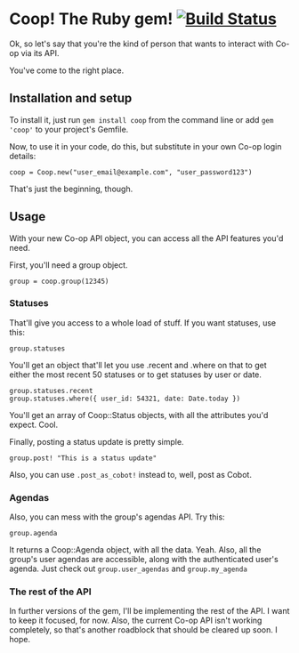 # Coop! The Ruby gem! [![Build Status](https://secure.travis-ci.org/evanwalsh/coop.png?branch=master)](http://travis-ci.org/evanwalsh/coop)

Ok, so let's say that you're the kind of person that wants to interact with Co-op via its API.

You've come to the right place.

## Installation and setup

To install it, just run `gem install coop` from the command line or add `gem 'coop'` to your project's Gemfile.

Now, to use it in your code, do this, but substitute in your own Co-op login details:

    coop = Coop.new("user_email@example.com", "user_password123")

That's just the beginning, though.

## Usage

With your new Co-op API object, you can access all the API features you'd need.

First, you'll need a group object.

    group = coop.group(12345)

### Statuses

That'll give you access to a whole load of stuff. If you want statuses, use this:

    group.statuses

You'll get an object that'll let you use .recent and .where on that to get either the most recent 50 statuses or to get statuses by user or date.

    group.statuses.recent
    group.statuses.where({ user_id: 54321, date: Date.today })

You'll get an array of Coop::Status objects, with all the attributes you'd expect. Cool.

Finally, posting a status update is pretty simple.

    group.post! "This is a status update"

Also, you can use `.post_as_cobot!` instead to, well, post as Cobot.

### Agendas

Also, you can mess with the group's agendas API. Try this:

    group.agenda

It returns a Coop::Agenda object, with all the data. Yeah. Also, all the group's user agendas are accessible, along with the authenticated user's agenda. Just check out `group.user_agendas` and `group.my_agenda`

### The rest of the API

In further versions of the gem, I'll be implementing the rest of the API. I want to keep it focused, for now. Also, the current Co-op API isn't working completely, so that's another roadblock that should be cleared up soon. I hope.